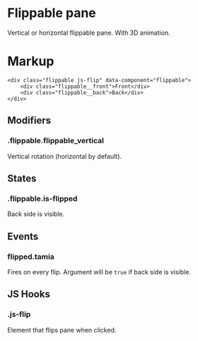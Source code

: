 # Flippable pane

Vertical or horizontal flippable pane. With 3D animation.


# Markup

	<div class="flippable js-flip" data-component="flippable">
		<div class="flippable__front">Front</div>
		<div class="flippable__back">Back</div>
	</div>


## Modifiers

### .flippable.flippable_vertical

Vertical rotation (horizontal by default).


## States

### .flippable.is-flipped

Back side is visible.


## Events

### flipped.tamia

Fires on every flip. Argument will be `true` if back side is visible.


## JS Hooks

### .js-flip

Element that flips pane when clicked.
